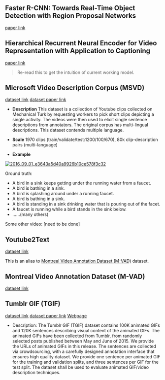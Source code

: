 ## Faster R-CNN: Towards Real-Time Object Detection with Region Proposal Networks
[paper link](https://arxiv.org/pdf/1506.01497v3.pdf)

## Hierarchical Recurrent Neural Encoder for Video Representation with Application to Captioning
[paper link](http://arxiv.org/pdf/1511.03476v1.pdf)

> Re-read this to get the intuition of current working model.

## Microsoft Video Description Corpus (MSVD)
[dataset link](https://www.microsoft.com/en-us/download/details.aspx?id=52422)
[dataset paper link](http://www.cs.utexas.edu/~ml/papers/chen.acl11.pdf)

* **Description** This dataset is a collection of Youtube clips collected on Mechanical Turk by requesting workers to pick short clips depicting a single activity. The videos were then used to elicit single sentence descriptions from annotators. The original corpus has multi-lingual descriptions. This dataset contends multiple language.

* **Scale** 1970 clips (train/validate/test:1200/100/670), 80k clip-description pairs (multi-language)

* **Example**

[![2016_09_01_e3643a5d40a9926b10ce578f3c32](http://oa5omjl18.bkt.clouddn.com/2016_09_01_e3643a5d40a9926b10ce578f3c32.png "Add Description")](https://www.youtube.com/watch?v=mv89psg6zh4)

Ground truth:

+ A bird in a sink keeps getting under the running water from a faucet.
+ A bird is bathing in a sink.
+ A bird is splashing around under a running faucet.
+ A bird is bathing in a sink.
+ A bird is standing in a sink drinking water that is pouring out of the facet.
+ A faucet is running while a bird stands in the sink below.
+ ......(many others)

Some other video: [need to be done]

## Youtube2Text
[dataset link](https://www.microsoft.com/en-us/download/details.aspx?id=52422)

This is an alias to [Montreal Video Annotation Dataset (M-VAD)](201609.md#montreal-video-annotation-dataset-m-vad) dataset.

## Montreal Video Annotation Dataset (M-VAD)
[dataset link](https://mila.umontreal.ca/en/publications/public-datasets/m-vad/)

## Tumblr GIF (TGIF)
[dataset link](https://github.com/raingo/TGIF-Release)
[dataset paper link](http://arxiv.org/pdf/1604.02748v2.pdf)
[Webpage](http://raingo.github.io/TGIF-Release/)

* Description: The Tumblr GIF (TGIF) dataset contains 100K animated GIFs and 120K sentences describing visual content of the animated GIFs. The animated GIFs have been collected from Tumblr, from randomly selected posts published between May and June of 2015. We provide the URLs of animated GIFs in this release. The sentences are collected via crowdsourcing, with a carefully designed annotation interface that ensures high quality dataset. We provide one sentence per animated GIF for the training and validation splits, and three sentences per GIF for the test split. The dataset shall be used to evaluate animated GIF/video description techniques.

